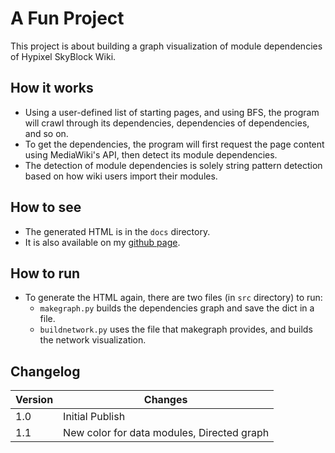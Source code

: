 # A Fun Project

This project is about building a graph visualization of module dependencies of Hypixel SkyBlock Wiki.

## How it works

- Using a user-defined list of starting pages, and using BFS, the program will crawl through its dependencies, dependencies of dependencies, and so on.
- To get the dependencies, the program will first request the page content using MediaWiki's API, then detect its module dependencies.
- The detection of module dependencies is solely string pattern detection based on how wiki users import their modules.

## How to see

- The generated HTML is in the `docs` directory.
- It is also available on my [github page](https://monkeyshk.github.io/BuildModuleNetwork).

## How to run

- To generate the HTML again, there are two files (in `src` directory) to run:
    - `makegraph.py` builds the dependencies graph and save the dict in a file.
    - `buildnetwork.py` uses the file that makegraph provides, and builds the network visualization.

## Changelog
| Version | Changes |
| ------- | ------- |
| 1.0 | Initial Publish |
| 1.1 | New color for data modules, Directed graph |